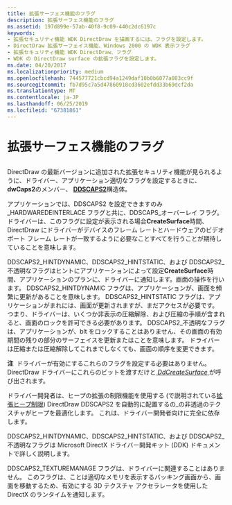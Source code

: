 ```yaml
---
title: 拡張サーフェス機能のフラグ
description: 拡張サーフェス機能のフラグ
ms.assetid: 197d899e-57ab-40f8-9c09-440c2dc6197c
keywords:
- 拡張セキュリティ機能 WDK DirectDraw を描画するには、フラグを設定します。
- DirectDraw 拡張サーフェイス機能、Windows 2000 の WDK 表示フラグ
- 拡張セキュリティ機能 WDK DirectDraw、フラグ
- WDK の DirectDraw surface の拡張フラグを設定します。
ms.date: 04/20/2017
ms.localizationpriority: medium
ms.openlocfilehash: 744577721cbcd94a1249daf10b0b6077a083cc9f
ms.sourcegitcommit: fb7d95c7a5d47860918cd3602efdd33b69dcf2da
ms.translationtype: MT
ms.contentlocale: ja-JP
ms.lasthandoff: 06/25/2019
ms.locfileid: "67381861"
---
```

# <a name="extended-surface-capability-flags"></a>拡張サーフェス機能のフラグ


## <span id="ddk_extended_surface_capability_flags_gg"></span><span id="DDK_EXTENDED_SURFACE_CAPABILITY_FLAGS_GG"></span>


DirectDraw の最新バージョンに追加された拡張セキュリティ機能が見られるように、ドライバー、アプリケーション適切なフラグを設定するときに、 **dwCaps2**のメンバー、 [ **DDSCAPS2**](https://docs.microsoft.com/previous-versions/windows/hardware/drivers/ff550292(v=vs.85))構造体。

アプリケーションでは、DDSCAPS2 を設定できますのみ\_HARDWAREDEINTERLACE フラグと共に、DDSCAPS\_オーバーレイ フラグ。 ドライバーは、このフラグに設定が表示される場合**CreateSurface**時間、DirectDraw にドライバーがデバイスのフレーム レートとハードウェアのビデオ ポート フレーム レートが一致するように必要なことすべてを行うことが期待していることを意味します。

DDSCAPS2\_HINTDYNAMIC、DDSCAPS2\_HINTSTATIC、および DDSCAPS2\_不透明なフラグはヒントにアプリケーションによって設定**CreateSurface**時間、アプリケーションのプランに、ドライバーに通知します。画面の操作を行います。 DDSCAPS2\_HINTDYNAMIC フラグは、アプリケーションが、画面を頻繁に更新があることを意味します。 DDSCAPS2\_HINTSTATIC フラグは、アプリケーションがまれには、画面が更新されますが、まだアクセスが必要です。 つまり、ドライバーは、いくつか非表示の圧縮解除、および圧縮の手順が含まれると、画面のロックを許可できる必要があります。 DDSCAPS2\_不透明なフラグは、アプリケーションが、blt をロックすることはありません、その画面の有効期間の残りの部分のサーフェイスを更新またはことを意味します。 ドライバーは圧縮または圧縮解除してこれまでしなくても、画面の順序を変更できます。

**注**  ドライバーが有効にするこれらのフラグを設定する必要はありません。 DirectDraw ドライバーにこれらのビットを渡すだけと[ *DdCreateSurface* ](https://docs.microsoft.com/previous-versions/windows/hardware/drivers/ff549263(v=vs.85))が呼び出されます。

 

ドライバー開発者は、ヒープの拡張の制限機能を使用する (で説明されている[拡張ヒープ制限](extended-heap-restrictions.md)) DirectDraw DDSCAPS2 を自動的に配置するの\_の非透過のテクスチャがヒープを最適化します。 これは、ドライバー開発者向けに完全に依存します。

DDSCAPS2\_HINTDYNAMIC、DDSCAPS2\_HINTSTATIC、および DDSCAPS2\_不透明なフラグは Microsoft DirectX ドライバー開発キット (DDK) ドキュメントで詳しく説明します。

DDSCAPS2\_TEXTUREMANAGE フラグは、ドライバーに関連することはありません。 このフラグは、ことは適切なメモリを表示するバッキング画面から、画面を移動するため、有効にする 3D テクスチャ アクセラレータを使用した DirectX のランタイムを通知します。

 

 





